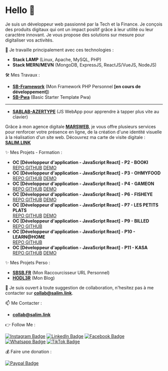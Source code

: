 # Hello 👋

Je suis un développeur web passionné par la Tech et la Finance. Je conçois des produits digitaux qui ont un impact positif grâce à leur utilité ou leur caractère innovant. Je vous propose des solutions sur mesure pour digitaliser vos activités.

🚀 Je travaille principalement avec ces technologies :

- **Stack LAMP** (Linux, Apache, MySQL, PHP)
- **Stack MERN/MEVN** (MongoDB, ExpressJS, ReactJS/VueJS, NodeJS)

🛠 Mes Travaux :

- **[SB-Framework](https://github.com/salimbenfarhat/SB-Framework)** (Mon Framework PHP Personnel **[en cours de développement]**)
- **[SB-Pwa](https://github.com/salimbenfarhat/SB-Pwa)** (Basic Starter Template Pwa)

---

- **[SABLAB-AZERTYPE](https://github.com/salimbenfarhat/SABLAB-AZERTYPE)** (JS WebApp pour apprendre à tapper plus vite au clavier)

Grâce à mon agence digitale **[MARSWEB](https://marsweb.fr)**, je vous offre plusieurs services pour renforcer votre présence en ligne, de la création d'une identité visuelle à la réalisation d'un site web. Découvrez ma carte de visite digitale : **[SALIM.LINK](https://salim.link)**

✨ Mes Projets - Formation :

- **OC [Développeur d'application - JavaScript React] - P2 - BOOKI**  
[REPO GITHUB](https://github.com/salimbenfarhat/oc_da-jr_p2_booki) [DEMO](https://salimbenfarhat.github.io/oc_da-jr_p2_booki/)  
- **OC [Développeur d'application - JavaScript React] - P3 - OHMYFOOD**  
[REPO GITHUB](https://github.com/salimbenfarhat/oc_da-jr_p3_ohmyfood) [DEMO](https://salimbenfarhat.github.io/oc_da-jr_p3_ohmyfood/)  
- **OC [Développeur d'application - JavaScript React] - P4 - GAMEON**  
[REPO GITHUB](https://github.com/salimbenfarhat/oc_da-jr_p4_gameon) [DEMO](https://salimbenfarhat.github.io/oc_da-jr_p4_gameon/)  
- **OC [Développeur d'application - JavaScript React] - P6 - FISHEYE**  
[REPO GITHUB](https://github.com/salimbenfarhat/oc_da-jr_p4_gameon) [DEMO](https://salimbenfarhat.github.io/oc_da-jr_p4_gameon/)  
- **OC [Développeur d'application - JavaScript React] - P7 - LES PETITS PLATS**  
[REPO GITHUB](https://github.com/salimbenfarhat/oc_da-jr_p7_lespetitsplats) [DEMO](https://salimbenfarhat.github.io/oc_da-jr_p7_lespetitsplats/)
- **OC [Développeur d'application - JavaScript React] - P9 - BILLED**  
[REPO GITHUB](https://github.com/salimbenfarhat/oc_da-jr_p9_billed)    
- **OC [Développeur d'application - JavaScript React] - P10 - LEARN@HOME**   
[REPO GITHUB](https://github.com/salimbenfarhat/oc_da-jr_p10_learn-at-home)  
- **OC [Développeur d'application - JavaScript React] - P11 - KASA**   
[REPO GITHUB](https://github.com/salimbenfarhat/oc_da-jr_p11_kasa) [DEMO](https://salimbenfarhat.github.io/oc_da-jr_p11_kasa/)  

✨ Mes Projets Perso :

- **[SBSB.FR](https://sbsb.fr)** (Mon Raccourcisseur URL Personnel)
- **[HODL3R](https://hodl3r.com)** (Mon Blog)

💬 Je suis ouvert à toute suggestion de collaboration, n'hesitez pas à me contacter sur **[collab@salim.link](mailto:collab@salim.link)**.

📫 Me Contacter :

- **[collab@salim.link](mailto:collab@salim.link)**

👉 Follow Me :

[![Instagram Badge](https://img.shields.io/badge/-instagram-0077B5?style=flat-square&logo=instagram&logoColor=white&link=https://salim.link/instagram)](https://salim.link/instagram)
[![LinkedIn Badge](https://img.shields.io/badge/-linkedin-0077B5?style=flat-square&logo=linkedin&logoColor=white&link=https://salim.link/linkedin)](https://salim.link/linkedin)
[![Facebook Badge](https://img.shields.io/badge/-facebook-0077B5?style=flat-square&logo=facebook&logoColor=white&link=https://salim.link/facebook)](https://salim.link/facebook)
[![Whatsapp Badge](https://img.shields.io/badge/-whatsapp-0077B5?style=flat-square&logo=whatsapp&logoColor=white&link=https://salim.link/whatsapp)](https://salim.link/whatsapp)
[![TikTok Badge](https://img.shields.io/badge/-tiktok-0077B5?style=flat-square&logo=tiktok&logoColor=white&link=https://salim.link/tiktok)](https://salim.link/tiktok)

💰 Faire une donation :

[![Paypal Badge](https://img.shields.io/badge/-paypal-0077B5?style=flat-square&logo=paypal&logoColor=white&link=https://salim.link/paypal)](https://salim.link/paypal)
